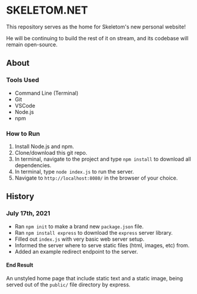 # SKELETOM.NET
This repository serves as the home for Skeletom's new personal website! 

He will be continuing to build the rest of it on stream, and its codebase will remain open-source.

## About

### Tools Used
* Command Line (Terminal)
* Git
* VSCode
* Node.js
* npm

### How to Run
1) Install Node.js and npm.
2) Clone/download this git repo.
3) In terminal, navigate to the project and type `npm install` to download all dependencies.
4) In terminal, type `node index.js` to run the server.
5) Navigate to `http://localhost:8080/` in the browser of your choice.

## History
### **July 17th, 2021**
* Ran `npm init` to make a brand new `package.json` file.
* Ran `npm install express` to download the `express` server library.
* Filled out `index.js` with very basic web server setup.
* Informed the server  where to serve static files (html, images, etc) from.
* Added an example redirect endpoint to the server.

#### **End Result**
An unstyled home page that include static text and a static image, being served out of the `public/` file directory by express.